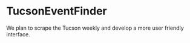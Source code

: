 # TucsonEventFinder
We plan to scrape the Tucson weekly and develop a more user friendly interface.
